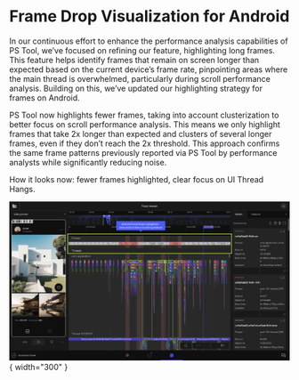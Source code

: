 # Frame Drop Visualization for Android

In our continuous effort to enhance the performance analysis capabilities of PS Tool, we’ve focused on refining our feature, highlighting 
long frames. This feature helps identify frames that remain on screen longer than expected based on the current device’s frame rate, 
pinpointing areas where the main thread is overwhelmed, particularly during scroll performance analysis. Building on this, we’ve updated our 
highlighting strategy for frames on Android.

PS Tool now highlights fewer frames, taking into account clusterization to better focus on scroll performance analysis. 
This means we only highlight frames that take 2x longer than expected and clusters of several longer frames, even if they don’t reach 
the 2x threshold. This approach confirms the same frame patterns previously reported via PS Tool by performance analysts while significantly 
reducing noise. 

How it looks now: fewer frames highlighted, clear focus on UI Thread Hangs.

![FDVA.png](docs/release-notes/FDVA.png){ width="300" }
